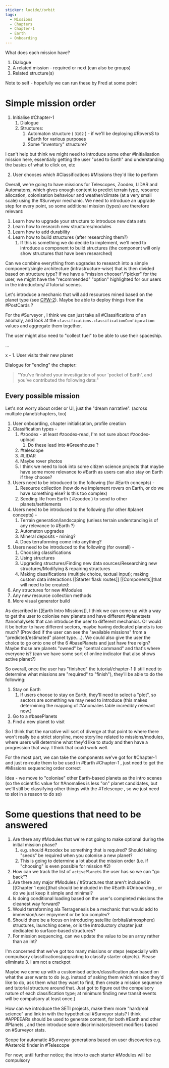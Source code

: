 ```yaml
---
sticker: lucide//orbit
tags:
  - Missions
  - Chapters
  - Chapter-1
  - Earth
  - Onboarding
---
```

What does each mission have?
1. Dialogue
2. A related mission - required or next (can also be groups)
3. Related structure(s)

Note to self - hopefully we can run these by Fred at some point
# Simple mission order
1. Initialise #Chapter-1 
	1. Dialogue
	2. Structures:
		1. Automaton structure ( `3102` ) - if we'll be deploying #RoversS to #Earth for various purposes
		2. Some "inventory" structure?

I can't help but think we might need to introduce some other #Initialisation mission here, essentially getting the user "used to Earth" and understanding the basics of what to click on, etc

2. User chooses which #Classifications #Missions they'd like to perform

Overall, we're going to have missions for Telescopes, Zoodex, LIDAR and Automatons, which gives enough content to predict terrain type, resource allocation, colonisation behaviour and weather/climate (at a very small scale) using the #Surveyor mechanic. We need to introduce an upgrade step for every point, so some additional mission (types) are therefore relevant:
1. Learn how to upgrade your structure to introduce new data sets
2. Learn how to research new structures/modules
3. Learn how to add durability
4. Learn how to build structures (after researching them?)
	1. If this is something we do decide to implement, we'll need to introduce a component to build structures (the component will only show structures that have been researched)

Can we combine everything from upgrades to research into a simple component/single architecture (infrastructure-wise) that is then divided based on structure type?
If we have a "mission chooser"/"picker" for the user, we might have the "recommended" "option" highlighted for our users in the introductory/ #Tutorial scenes.

Let's introduce a mechanic that will add resources mined based on the planet type (see [CPW-2](https://signalk.atlassian.net/jira/software/projects/CPW/boards/1?selectedIssue=CPW-2)). Maybe be able to deploy things from the #PostCards ?

For the #Surveyor , I think we can just take all #Classifications of an anomaly, and look at the `classifications.classificationConfiguration` values and aggregate them together.

The user might also need to "collect fuel" to be able to use their spaceship.

...

x - 1. User visits their new planet

Dialogue for "ending" the chapter:
> "You've finished your investigation of your 'pocket of Earth', and you've contributed the following data:"


## Every possible mission
Let's not worry about order or UI, just the "dream narrative". (across multiple planet/chapters, too)
1. User onboarding, chapter initialisation, profile creation
2. Classification types -
	1. #zoodex - at least #zoodex-read, I'm not sure about #zoodex-upload 
		1. Do these lead into #Greenhouse ?
	2. #telescope
	3. #LIDAR 
	4. Maybe rover photos
	5. I think we need to look into some citizen science projects that maybe have some more relevance to #Earth as users can also stay on Earth if they choose?
3. Users need to be introduced to the following (for #Earth concepts) -
	1. Resource collection (how do we implement rovers on Earth, or do we have something else? Is this too complex)
	2. Seeding life from Earth ( #zoodex ) to send to other planets/settlements
4. Users need to be introduced to the following (for other #planet  concepts) -
	1. Terrain generation/landscaping (unless terrain understanding is of any relevance to #Earth ?)
	2. Automaton upgrades
	3. Mineral deposits - mining?
	4. Does terraforming come into anything?
5. Users need to be introduced to the following (for overall) -
	1. Choosing classifications
	2. Using structures
	4. Upgrading structures/Finding new data sources/Researching new structures/Modifying & repairing structures
	5. Making classifications (multiple choice, textual input); making custom data interactions [[Starter flask routes]]
[[Components]]that will need to be created:
1. Any structures for new #Modules 
2. Any new resource collection methods
3. More visual generator build

As described in [[Earth Intro Missions]], I think we can come up with a way to get the user to colonise new planets and have different #planetsets #anomalysets that can introduce the user to different mechanics. Or would it be better to have different sectors, maybe having dedicated planets is too much? (Provided if the user can see the "available missions" from a "predicted/estimated" planet type....). We could also give the user the choice to go onto one of the 6 #basePlanets and just have free reign? Maybe those are planets "owned" by "central command" and that's where everyone is? (can we have some sort of online indicator that also shows active planet?)

So overall, once the user has "finished" the tutorial/chapter-1 (I still need to determine what missions are "required" to "finish"), they'll be able to do the following:
1. Stay on Earth
	1. If users choose to stay on Earth, they'll need to select a "plot", so sectors are something we may need to introduce (this makes determining the mapping of #Anomalies table incredibly relevant now.)
2. Go to a #basePlanets 
3. Find a new planet to visit

So I think that the narrative will sort of diverge at that point to where there won't really be a strict storyline, more storyline related to missions/modules, where users will determine what they'd like to study and then have a progression that way. I think that could work well.

For the most part, we can take the components we've got for #Chapter-1 and just re-route them to be used in #Earth #Chapter-1 , just need to get the #Missions sequencing order correct

Idea - we move to "colonise" other Earth-based planets as the intro scenes (so the scientific value for #Anomalies is less "on" planet candidates, but we'll still be classifying other things with the #Telescope , so we just need to slot in a reason to do so)
# Some questions that need to be answered
1. Are there any #Modules that we're not going to make optional during the initial mission phase?
	1. e.g. should #zoodex be something that is required? Should taking "seeds" be required when you colonise a new planet?
	2. This is going to determine a lot about the mission order (i.e. if "choosing" is even possible for mission #2)
2. How can we track the list of `activePlanet`s the user has so we can "go back"?
3. Are there any major #Modules / #Structures that aren't included in [[Chapter 1 epic]]that should be included in the #Earth #Onboarding , or do we just keep it simple and minimal?
4. Is doing conditional loading based on the user's completed missions the cleanest way forward?
5. Would terraforming ala Terragenesis be a mechanic that would add to immersion/user enjoyment or be too complex?
6. Should there be a focus on introducing satellite (orbital/atmosphere) structures, launching scene, or is the introductory chapter just dedicated to surface-based structures?
7. For mission sequencing, can we update the value to be an array rather than an int?

I'm concerned that we've got too many missions or steps (especially with compulsory classifications/upgrading to classify starter objects). Please eliminate 3. I am not a crackpot

Maybe we come up with a customised action/classification plan based on what the user wants to do (e.g. instead of asking them which mission they'd like to do, ask them what they want to find, then create a mission sequence and tutorial structure around that. Just got to figure out the compulsory nature of each classification type; at minimum finding new transit events will be compulsory at least once.)

How can we introduce the SETI projects, make them more "hard/real science" and link in with the hypothetical #Surveyor stats?
I think #APPEEARs should be used to generate content, for both #Earth and other #Planets , and then introduce some discriminators/event modifiers based on #Surveyor stats.

Scope for automatic #Surveyor generations based on user discoveries e.g. #Asteroid finder in #Telescope 

For now; until further notice; the intro to each starter #Modules will be compulsory